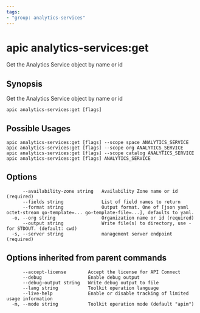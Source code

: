 ```yaml
---
tags:
- "group: analytics-services"
---
```

# apic analytics-services:get

Get the Analytics Service object by name or id

## Synopsis

Get the Analytics Service object by name or id

```
apic analytics-services:get [flags]
```

## Possible Usages

```
apic analytics-services:get [flags] --scope space ANALYTICS_SERVICE
apic analytics-services:get [flags] --scope org ANALYTICS_SERVICE
apic analytics-services:get [flags] --scope catalog ANALYTICS_SERVICE
apic analytics-services:get [flags] ANALYTICS_SERVICE
```

## Options

```
      --availability-zone string   Availability Zone name or id (required)
      --fields string              List of field names to return
      --format string              Output format. One of [json yaml octet-stream go-template=... go-template-file=...], defaults to yaml.
  -o, --org string                 Organization name or id (required)
      --output string              Write file(s) to directory, use - for STDOUT. (default: cwd)
  -s, --server string              management server endpoint (required)
```

## Options inherited from parent commands

```
      --accept-license        Accept the license for API Connect
      --debug                 Enable debug output
      --debug-output string   Write debug output to file
      --lang string           Toolkit operation language
      --live-help             Enable or disable tracking of limited usage information
  -m, --mode string           Toolkit operation mode (default "apim")
```
